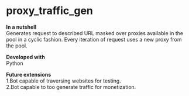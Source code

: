 # proxy_traffic_gen

<b>In a nutshell</b><br>
Generates request to described URL masked over proxies available in the pool in a cyclic fashion. Every iteration of request uses a new proxy from the pool.<br>

<b>Developed with</b><br>
Python<br>

<b>Future extensions</b><br>
1.Bot capable of traversing websites for testing.<br>
2.Bot capable to too generate traffic for monetization.
